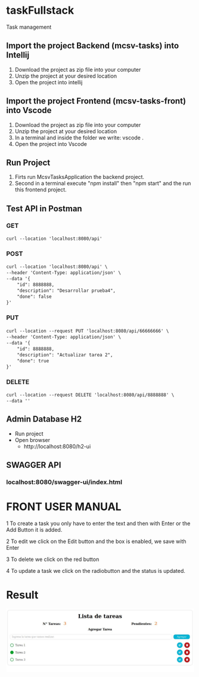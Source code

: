 # taskFullstack
Task management

## Import the project Backend (mcsv-tasks) into Intellij

  1. Download the project as zip file into your computer
  2. Unzip the project at your desired location
  3. Open the project into intellij

## Import the project Frontend (mcsv-tasks-front) into Vscode

  1. Download the project as zip file into your computer
  2. Unzip the project at your desired location
  3. In a terminal and inside the folder we write: vscode .
  4. Open the project into Vscode

## Run Project
  1. Firts run McsvTasksApplication the backend project.
  2. Second in a terminal execute "npm install" then "npm start" and the run this frontend project.

## Test API in Postman

### GET  
    curl --location 'localhost:8080/api'
### POST 
    
    curl --location 'localhost:8080/api' \
    --header 'Content-Type: application/json' \
    --data '{
        "id": 8888888,
        "description": "Desarrollar prueba4",
        "done": false
    }'

### PUT 
    
    curl --location --request PUT 'localhost:8080/api/66666666' \
    --header 'Content-Type: application/json' \
    --data '{
        "id": 8888888,
        "description": "Actualizar tarea 2",
        "done": true
    }'
### DELETE 
    
    curl --location --request DELETE 'localhost:8080/api/8888888' \
    --data ''
    
## Admin Database H2

  * Run project
  * Open browser
     * http://localhost:8080/h2-ui
       
## SWAGGER API

### localhost:8080/swagger-ui/index.html 

# FRONT USER MANUAL

  1 To create a task you only have to enter the text and then with Enter or the Add Button it is added.
  
  2 To edit we click on the Edit button and the box is enabled, we save with Enter
  
  3 To delete we click on the red button
  
  4 To update a task we click on the radiobutton and the status is updated.

# Result 

![Diagram](./frontTask.jpg "Result")
